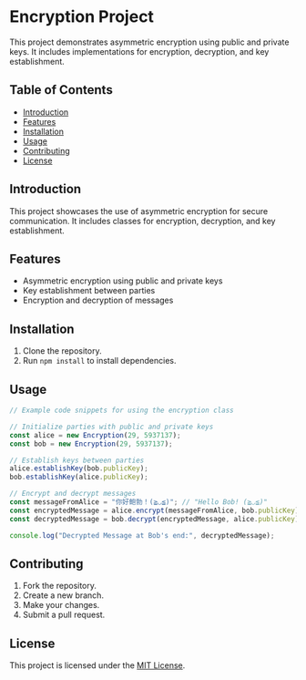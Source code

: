 # Encryption Project

This project demonstrates asymmetric encryption using public and private keys. It includes implementations for encryption, decryption, and key establishment.

## Table of Contents

- [Introduction](#introduction)
- [Features](#features)
- [Installation](#installation)
- [Usage](#usage)
- [Contributing](#contributing)
- [License](#license)

## Introduction

This project showcases the use of asymmetric encryption for secure communication. It includes classes for encryption, decryption, and key establishment.

## Features

- Asymmetric encryption using public and private keys
- Key establishment between parties
- Encryption and decryption of messages

## Installation

1. Clone the repository.
2. Run `npm install` to install dependencies.

## Usage

```javascript
// Example code snippets for using the encryption class

// Initialize parties with public and private keys
const alice = new Encryption(29, 5937137);
const bob = new Encryption(29, 5937137);

// Establish keys between parties
alice.establishKey(bob.publicKey);
bob.establishKey(alice.publicKey);

// Encrypt and decrypt messages
const messageFromAlice = "你好鲍勃！(≧◡≦)"; // "Hello Bob! (≧◡≦)"
const encryptedMessage = alice.encrypt(messageFromAlice, bob.publicKey);
const decryptedMessage = bob.decrypt(encryptedMessage, alice.publicKey);

console.log("Decrypted Message at Bob's end:", decryptedMessage);
```

## Contributing

1. Fork the repository.
2. Create a new branch.
3. Make your changes.
4. Submit a pull request.

## License

This project is licensed under the [MIT License](LICENSE).

